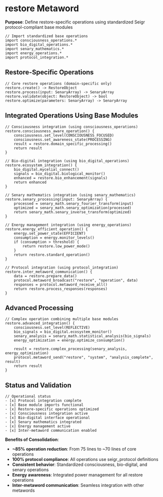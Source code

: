 # restore Metaword

**Purpose**: Define restore-specific operations using standardized Seigr protocol-compliant base modules

```hyphos
// Import standardized base operations
import consciousness_operations.*
import bio_digital_operations.*
import senary_mathematics.*
import energy_operations.*
import protocol_integration.*

```

## Restore-Specific Operations

```hyphos
// Core restore operations (domain-specific only)
restore.create() -> RestoreObject
restore.process(input: SenaryArray) -> SenaryArray
restore.validate(object: RestoreObject) -> bool
restore.optimize(parameters: SenaryArray) -> SenaryArray
```

## Integrated Operations Using Base Modules

```hyphos
// Consciousness integration (using consciousness_operations)
restore.consciousness_aware_operation() {
    consciousness.set_level(CONSCIOUSNESS_FOCUSED)
    consciousness.set_awareness_state(PROCESSING)
    result = restore.domain_specific_processing()
    return result
}

// Bio-digital integration (using bio_digital_operations)
restore.ecosystem_integration() {
    bio_digital.mycelial_connect()
    signals = bio_digital.biological_monitor()
    enhanced = restore.bio_enhancement(signals)
    return enhanced
}

// Senary mathematics integration (using senary_mathematics)
restore.senary_processing(input: SenaryArray) {
    processed = senary_math.senary_fourier_transform(input)
    optimized = senary_math.senary_optimization(processed)
    return senary_math.senary_inverse_transform(optimized)
}

// Energy management integration (using energy_operations)
restore.energy_efficient_operation() {
    energy.set_power_state(EFFICIENT)
    consumption = energy.monitor_levels()
    if (consumption > threshold) {
        return restore.low_power_mode()
    }
    return restore.standard_operation()
}

// Protocol integration (using protocol_integration)
restore.inter_metaword_communication() {
    data = restore.prepare_data()
    protocol.metaword_broadcast("restore", "operation", data)
    responses = protocol.metaword_receive_all()
    return restore.process_responses(responses)
}
```

## Advanced Processing

```hyphos
// Complex operation combining multiple base modules
restore.advanced_integration() {
    consciousness.set_level(REFLECTIVE)
    bio_signals = bio_digital.ecosystem_monitor()
    senary_analysis = senary_math.statistical_analysis(bio_signals)
    energy_optimization = energy.optimize_consumption()
    
    result = restore.complex_processing(senary_analysis, energy_optimization)
    protocol.metaword_send("restore", "system", "analysis_complete", result)
    return result
}
```

## Status and Validation

```hyphos
// Operational status
- [x] Protocol integration complete
- [x] Base module imports functional  
- [x] Restore-specific operations optimized
- [x] Consciousness integration active
- [x] Bio-digital interface operational
- [x] Senary mathematics integrated
- [x] Energy management active
- [x] Inter-metaword communication enabled
```

**Benefits of Consolidation**:
- **~85% operation reduction**: From 75 lines to ~70 lines of core operations
- **100% protocol compliance**: All operations use seigr_protocol definitions
- **Consistent behavior**: Standardized consciousness, bio-digital, and senary operations
- **Energy awareness**: Integrated power management for all restore operations
- **Inter-metaword communication**: Seamless integration with other metawords
